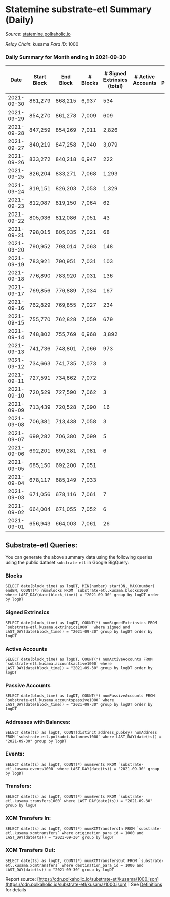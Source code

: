 # Statemine substrate-etl Summary (Daily)

_Source_: [statemine.polkaholic.io](https://statemine.polkaholic.io)

*Relay Chain*: kusama
*Para ID*: 1000



### Daily Summary for Month ending in 2021-09-30


| Date | Start Block | End Block | # Blocks | # Signed Extrinsics (total) | # Active Accounts | # Passive | # New | # Addresses with Balances | # Events | # Transfers | # XCM Transfers In | # XCM Transfers Out | Issues | 
| ---- | ----------- | --------- | -------- | --------------------------- | ----------------- | --------- | ----- | ------------------------- | -------- | ----------- | ------------------ | ------------------- | ------ |
| 2021-09-30 | 861,279 | 868,215 | 6,937 | 534 |  |  |  | 12,360 | 21,207 | 5,181 ($1,484,079.01) |   |   |  |
| 2021-09-29 | 854,270 | 861,278 | 7,009 | 609 |  |  |  | 12,261 | 22,228 | 5,682 ($2,338,768.35) |   |   |  |
| 2021-09-28 | 847,259 | 854,269 | 7,011 | 2,826 |  |  |  | 12,080 | 32,530 | 8,976 ($27,532,103.15) |   |   |  |
| 2021-09-27 | 840,219 | 847,258 | 7,040 | 3,079 |  |  |  | 11,493 | 33,230 | 8,134 ($13,093,319.64) |   |   |  |
| 2021-09-26 | 833,272 | 840,218 | 6,947 | 222 |  |  |  | 10,968 | 18,992 | 3,385 ($53,997.96) |   |   |  |
| 2021-09-25 | 826,204 | 833,271 | 7,068 | 1,293 |  |  |  | 10,969 | 31,533 | 6,872 ($40,387.96) |   |   |  |
| 2021-09-24 | 819,151 | 826,203 | 7,053 | 1,329 |  |  |  | 11,032 | 29,702 | 3,862 ($50.75) |   |   |  |
| 2021-09-23 | 812,087 | 819,150 | 7,064 | 62 |  |  |  | 11,079 | 15,554 | 1,094 ($13,599.36) |   |   |  |
| 2021-09-22 | 805,036 | 812,086 | 7,051 | 43 |  |  |  | 11,069 | 15,217 | 832 ($7,286.19) |   |   |  |
| 2021-09-21 | 798,015 | 805,035 | 7,021 | 68 |  |  |  | 11,064 | 15,937 | 1,333 ($2,076.98) |   |   |  |
| 2021-09-20 | 790,952 | 798,014 | 7,063 | 148 |  |  |  | 11,059 | 17,720 | 2,538 ($695,586.89) |   |   |  |
| 2021-09-19 | 783,921 | 790,951 | 7,031 | 103 |  |  |  | 11,063 | 16,689 | 1,802 ($1.53) |   |   |  |
| 2021-09-18 | 776,890 | 783,920 | 7,031 | 136 |  |  |  | 11,083 | 17,456 | 2,360 ($1.87) |   |   |  |
| 2021-09-17 | 769,856 | 776,889 | 7,034 | 167 |  |  |  | 11,106 | 18,112 | 2,686 ($2.60) |   |   |  |
| 2021-09-16 | 762,829 | 769,855 | 7,027 | 234 |  |  |  | 11,147 | 20,059 | 3,950 ($5.79) |   |   |  |
| 2021-09-15 | 755,770 | 762,828 | 7,059 | 679 |  |  |  | 11,158 | 35,607 | 9,752 ($143,326,517.85) |   |   |  |
| 2021-09-14 | 748,802 | 755,769 | 6,968 | 3,892 |  |  |  | 9,739 | 57,806 | 10,558 ($111.29) |   |   |  |
| 2021-09-13 | 741,736 | 748,801 | 7,066 | 973 |  |  |  | 10,181 | 26,471 | 3,817 ($35.78) |   |   |  |
| 2021-09-12 | 734,663 | 741,735 | 7,073 | 3 |  |  |  | 10,255 | 14,213 | 51 ($0.005) |   |   |  |
| 2021-09-11 | 727,591 | 734,662 | 7,072 |  |  |  |  | 10,254 | 14,161 |   |   |   |  |
| 2021-09-10 | 720,529 | 727,590 | 7,062 | 3 |  |  |  | 10,252 | 14,218 | 69 ($0.04) |   |   |  |
| 2021-09-09 | 713,439 | 720,528 | 7,090 | 16 |  |  |  | 10,252 | 14,601 | 336 ($0.13) |   |   |  |
| 2021-09-08 | 706,381 | 713,438 | 7,058 | 3 |  |  |  | 10,255 | 14,185 | 51 ($0.005) |   |   |  |
| 2021-09-07 | 699,282 | 706,380 | 7,099 | 5 |  |  |  | 10,254 | 14,330 | 80 ($0.009) |   |   |  |
| 2021-09-06 | 692,201 | 699,281 | 7,081 | 6 |  |  |  | 10,247 | 14,339 | 135 ($0.03) |   |   |  |
| 2021-09-05 | 685,150 | 692,200 | 7,051 |  |  |  |  | 10,245 | 14,106 |   |   |   |  |
| 2021-09-04 | 678,117 | 685,149 | 7,033 |  |  |  |  | 10,245 | 14,070 |   |   |   |  |
| 2021-09-03 | 671,056 | 678,116 | 7,061 | 7 |  |  |  | 10,245 | 14,332 | 149 ($89.73) |   |   |  |
| 2021-09-02 | 664,004 | 671,055 | 7,052 | 6 |  |  |  | 10,239 | 14,263 | 115 ($0.01) |   |   |  |
| 2021-09-01 | 656,943 | 664,003 | 7,061 | 26 |  |  |  | 10,234 | 14,610 | 384 ($0.08) |   |   |  |

## Substrate-etl Queries:
You can generate the above summary data using the following queries using the public dataset `substrate-etl` in Google BigQuery:


### Blocks
```
SELECT date(block_time) as logDT, MIN(number) startBN, MAX(number) endBN, COUNT(*) numBlocks FROM `substrate-etl.kusama.blocks1000`  where LAST_DAY(date(block_time)) = "2021-09-30" group by logDT order by logDT
```


### Signed Extrinsics
```
SELECT date(block_time) as logDT, COUNT(*) numSignedExtrinsics FROM `substrate-etl.kusama.extrinsics1000`  where signed and LAST_DAY(date(block_time)) = "2021-09-30" group by logDT order by logDT
```


### Active Accounts
```
SELECT date(block_time) as logDT, COUNT(*) numActiveAccounts FROM `substrate-etl.kusama.accountsactive1000` where LAST_DAY(date(block_time)) = "2021-09-30" group by logDT order by logDT
```


### Passive Accounts
```
SELECT date(block_time) as logDT, COUNT(*) numPassiveAccounts FROM `substrate-etl.kusama.accountspassive1000` where LAST_DAY(date(block_time)) = "2021-09-30" group by logDT order by logDT
```


### Addresses with Balances:
```
SELECT date(ts) as logDT, COUNT(distinct address_pubkey) numAddress FROM `substrate-etl.polkadot.balances1000` where LAST_DAY(date(ts)) = "2021-09-30" group by logDT
```


### Events:
```
SELECT date(ts) as logDT, COUNT(*) numEvents FROM `substrate-etl.kusama.events1000` where LAST_DAY(date(ts)) = "2021-09-30" group by logDT
```


### Transfers:
```
SELECT date(ts) as logDT, COUNT(*) numEvents FROM `substrate-etl.kusama.transfers1000` where LAST_DAY(date(ts)) = "2021-09-30" group by logDT
```


### XCM Transfers In:
```
SELECT date(ts) as logDT, COUNT(*) numXCMTransfersIn FROM `substrate-etl.kusama.xcmtransfers` where origination_para_id = 1000 and LAST_DAY(date(ts)) = "2021-09-30" group by logDT
```


### XCM Transfers Out:
```
SELECT date(ts) as logDT, COUNT(*) numXCMTransfersOut FROM `substrate-etl.kusama.xcmtransfers` where destination_para_id = 1000 and LAST_DAY(date(ts)) = "2021-09-30" group by logDT
```



Report source: [https://cdn.polkaholic.io/substrate-etl/kusama/1000.json](https://cdn.polkaholic.io/substrate-etl/kusama/1000.json) | See [Definitions](/DEFINITIONS.md) for details
